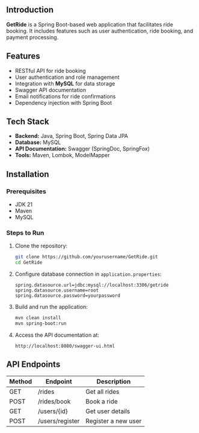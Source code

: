 ## Introduction
**GetRide** is a Spring Boot-based web application that facilitates ride booking. It includes features such as user authentication, ride booking, and payment processing.

## Features
- RESTful API for ride booking
- User authentication and role management
- Integration with **MySQL** for data storage
- Swagger API documentation
- Email notifications for ride confirmations
- Dependency injection with Spring Boot

## Tech Stack
- **Backend:** Java, Spring Boot, Spring Data JPA
- **Database:** MySQL
- **API Documentation:** Swagger (SpringDoc, SpringFox)
- **Tools:** Maven, Lombok, ModelMapper

## Installation

### Prerequisites
- JDK 21
- Maven
- MySQL

### Steps to Run
1. Clone the repository:
   ```sh
   git clone https://github.com/yourusername/GetRide.git
   cd GetRide
   ```

2. Configure database connection in `application.properties`:
   ```properties
   spring.datasource.url=jdbc:mysql://localhost:3306/getride
   spring.datasource.username=root
   spring.datasource.password=yourpassword
   ```

3. Build and run the application:
   ```sh
   mvn clean install
   mvn spring-boot:run
   ```

4. Access the API documentation at:
   ```
   http://localhost:8080/swagger-ui.html
   ```

## API Endpoints
| Method | Endpoint         | Description               |
|--------|-----------------|---------------------------|
| GET    | /rides          | Get all rides            |
| POST   | /rides/book     | Book a ride              |
| GET    | /users/{id}     | Get user details         |
| POST   | /users/register | Register a new user      |


